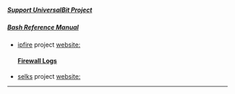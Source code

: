 ##### [Support UniversalBit Project](https://github.com/universalbit-dev/universalbit-dev/tree/main/support)
##### [Bash Reference Manual](https://www.gnu.org/software/bash/manual/html_node/index.html)

* [ipfire](https://en.wikipedia.org/wiki/IPFire)
  project [website:](https://www.ipfire.org/)
  #### [Firewall Logs](https://github.com/universalbit-dev/universalbit-dev/tree/main/ipfire/firewall_logs)
* [selks](https://github.com/StamusNetworks/SELKS/blob/master/README.rst)
  project [website:](https://www.stamus-networks.com/selks)

---
